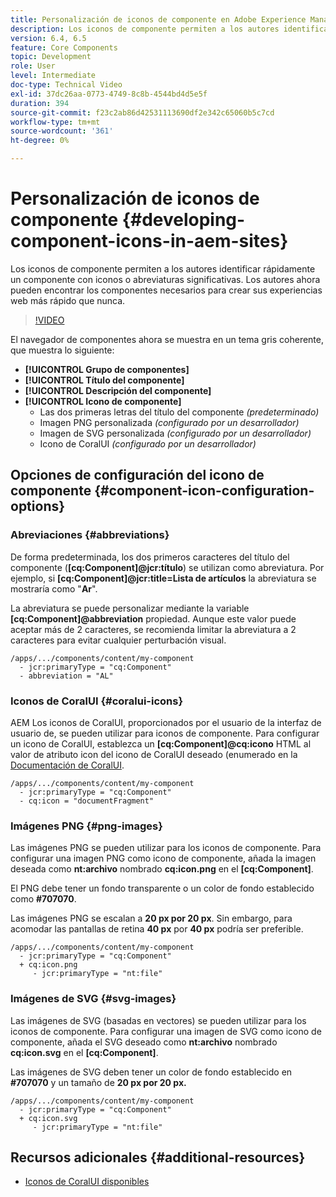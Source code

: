 ```yaml
---
title: Personalización de iconos de componente en Adobe Experience Manager Sites
description: Los iconos de componente permiten a los autores identificar rápidamente un componente con iconos o abreviaturas significativas. Los autores ahora pueden encontrar los componentes necesarios para crear sus experiencias web más rápido que nunca.
version: 6.4, 6.5
feature: Core Components
topic: Development
role: User
level: Intermediate
doc-type: Technical Video
exl-id: 37dc26aa-0773-4749-8c8b-4544bd4d5e5f
duration: 394
source-git-commit: f23c2ab86d42531113690df2e342c65060b5c7cd
workflow-type: tm+mt
source-wordcount: '361'
ht-degree: 0%

---
```


# Personalización de iconos de componente {#developing-component-icons-in-aem-sites}

Los iconos de componente permiten a los autores identificar rápidamente un componente con iconos o abreviaturas significativas. Los autores ahora pueden encontrar los componentes necesarios para crear sus experiencias web más rápido que nunca.

>[!VIDEO](https://video.tv.adobe.com/v/16778?quality=12&learn=on)

El navegador de componentes ahora se muestra en un tema gris coherente, que muestra lo siguiente:

* **[!UICONTROL Grupo de componentes]**
* **[!UICONTROL Título del componente]**
* **[!UICONTROL Descripción del componente]**
* **[!UICONTROL Icono de componente]**
   * Las dos primeras letras del título del componente *(predeterminado)*
   * Imagen PNG personalizada *(configurado por un desarrollador)*
   * Imagen de SVG personalizada *(configurado por un desarrollador)*
   * Icono de CoralUI *(configurado por un desarrollador)*

## Opciones de configuración del icono de componente {#component-icon-configuration-options}

### Abreviaciones {#abbreviations}

De forma predeterminada, los dos primeros caracteres del título del componente (**[cq:Component]@jcr:título**) se utilizan como abreviatura. Por ejemplo, si **[cq:Component]@jcr:title=Lista de artículos** la abreviatura se mostraría como &quot;**Ar**&quot;.

La abreviatura se puede personalizar mediante la variable **[cq:Component]@abbreviation** propiedad. Aunque este valor puede aceptar más de 2 caracteres, se recomienda limitar la abreviatura a 2 caracteres para evitar cualquier perturbación visual.

```plain
/apps/.../components/content/my-component
  - jcr:primaryType = "cq:Component"
  - abbreviation = "AL"
```

### Iconos de CoralUI {#coralui-icons}

AEM Los iconos de CoralUI, proporcionados por el usuario de la interfaz de usuario de, se pueden utilizar para iconos de componente. Para configurar un icono de CoralUI, establezca un **[cq:Component]@cq:icono** HTML al valor de atributo icon del icono de CoralUI deseado (enumerado en la [Documentación de CoralUI](https://helpx.adobe.com/experience-manager/6-5/sites/developing/using/reference-materials/coral-ui/coralui3/Coral.Icon.html).

```plain
/apps/.../components/content/my-component
  - jcr:primaryType = "cq:Component"
  - cq:icon = "documentFragment"
```

### Imágenes PNG {#png-images}

Las imágenes PNG se pueden utilizar para los iconos de componente. Para configurar una imagen PNG como icono de componente, añada la imagen deseada como **nt:archivo** nombrado **cq:icon.png** en el **[cq:Component]**.

El PNG debe tener un fondo transparente o un color de fondo establecido como **#707070**.

Las imágenes PNG se escalan a **20 px por 20 px**. Sin embargo, para acomodar las pantallas de retina **40 px** por **40 px** podría ser preferible.

```plain
/apps/.../components/content/my-component
  - jcr:primaryType = "cq:Component"
  + cq:icon.png
     - jcr:primaryType = "nt:file"
```

### Imágenes de SVG {#svg-images}

Las imágenes de SVG (basadas en vectores) se pueden utilizar para los iconos de componente. Para configurar una imagen de SVG como icono de componente, añada el SVG deseado como **nt:archivo** nombrado **cq:icon.svg** en el **[cq:Component]**.

Las imágenes de SVG deben tener un color de fondo establecido en **#707070** y un tamaño de **20 px por 20 px.**

```plain
/apps/.../components/content/my-component
  - jcr:primaryType = "cq:Component"
  + cq:icon.svg
     - jcr:primaryType = "nt:file"
```

## Recursos adicionales {#additional-resources}

* [Iconos de CoralUI disponibles](https://helpx.adobe.com/experience-manager/6-5/sites/developing/using/reference-materials/coral-ui/coralui3/Coral.Icon.html)
